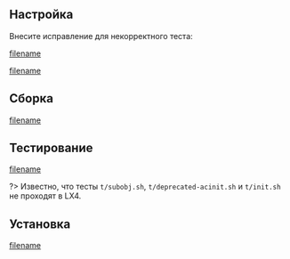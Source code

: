 <pkg :name="'automake'" instsize showsbu2></pkg>

## Настройка

Внесите исправление для некорректного теста:

[filename](../packages/automake/prepare ':include')

[filename](../packages/automake/configure ':include')

## Сборка

[filename](../packages/automake/build ':include')

## Тестирование

[filename](../packages/automake/test ':include')

?> Известно, что тесты `t/subobj.sh`, `t/deprecated-acinit.sh` и `t/init.sh` не проходят в LX4.

## Установка

[filename](../packages/automake/install ':include')

<script>
	new Vue({ el: '#main' })
</script>
